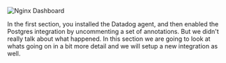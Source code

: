 ![Nginx Dashboard](/technovangelist/scenarios/k8s6-applications/assets/nginxdash.png)

In the first section, you installed the Datadog agent, and then enabled the Postgres integration by uncommenting a set of annotations. But we didn't really talk about what happened. In this section we are going to look at whats going on in a bit more detail and we will setup a new integration as well.